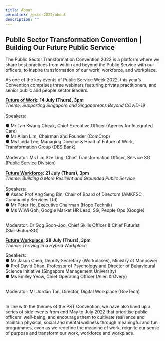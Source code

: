 ```yaml
---
title: About
permalink: /pstc-2022/about
description: ""
---
```

## Public Sector Transformation Convention | Building Our Future Public Service
The Public Sector Transformation Convention 2022 is a platform where we share best practices from within and beyond the Public Service with our officers, to inspire transformation of our work, workforce, and workplace.
<p>
As one of the key events of Public Service Week 2022, this year’s Convention comprises three webinars featuring private practitioners, and senior public and people sector leaders.

<p>

<b><a href="https://www.publicserviceweek.gov.sg/pstc-2022/future-of-work ">Future of Work</a>: 14 July (Thurs), 3pm</b><br>
	<i>Theme: Supporting Singapore and Singaporeans Beyond COVID-19</i><br>
<br>Speakers:
	<br>

●  Mr Tan Kwang Cheak, Chief Executive Officer (Agency for Integrated Care)  <br>
●  Mr Allan Lim, Chairman and Founder (ComCrop)<br>
●  Ms Linda Lee, Managing Director & Head of Future of Work, Transformation Group (DBS Bank) <br>
<br>
Moderator: Ms Lim Sze Ling, Chief Transformation Officer, Service SG (Public Service Division)
	<p>
		
<b><a href="https://www.publicserviceweek.gov.sg/pstc-2022/future-workforce ">Future Workforce</a>: 21 July (Thurs), 3pm</b><br>
<i>Theme: Building a More Resilient and Grounded Public Service</i>
<br><br>Speakers:<br>
●  Assoc Prof Ang Seng Bin, Chair of Board of Directors (AMKFSC Community Services Ltd)<br>
●  Mr Peter Ho, Executive Chairman (Hope Technik)<br>
● Ms WiWi Goh, Google Market HR Lead, SG, People Ops (Google)
<br><br>
	
Moderator: Dr Gog Soon-Joo, Chief Skills Officer & Chief Futurist (SkillsFutureSG)
		<p>
			
<b><a href="https://www.publicserviceweek.gov.sg/pstc-2022/future-workplace ">Future Workplace</a>: 28 July (Thurs), 3pm</b><br>
			<i>Theme: Thriving in a Hybrid Workplace </i><br>
			
Speakers:<br>
●  Mr Jason Chen, Deputy Secretary (Workplaces), Ministry of Manpower <br>
●  Prof David Chan, Professor of Psychology and Director of Behavioural Science Initiative (Singapore Management University)<br>
●  Ms Emiley Yeow, Chief Operating Officer (Allen & Overy)<br><br>

Moderator: Mr Jordan Tan, Director, Digital Workplace (GovTech)
<br>
<br>
			
<p>
In line with the themes of the PST Convention, we have also lined up a series of side events from end May to July 2022 that prioritise public officers’ well-being, and encourage them to cultivate resilience and maintain physical, social and mental wellness through meaningful and fun programmes, even as we redefine the meaning of work, reignite our sense of purpose and transform our work, workforce and workplace.